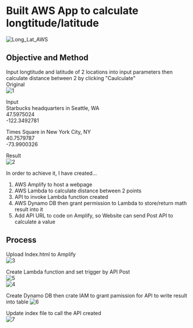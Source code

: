 # Built AWS App to calculate longtitude/latitude 
![Long_Lat_AWS](https://github.com/takakokz/endtoend_appaws/assets/13964231/3cead01c-d37b-46d9-9fcd-b9284a7302f7)

## Objective and Method
Input longtitude and latitude of 2 locations into input parameters then calculate distance between 2 by clicking "Caulculate"  
Original  
![1](https://github.com/takakokz/endtoend_appaws/assets/13964231/f7ace4d0-7058-4ec8-9eff-f50a55f7f535)  

Input  
Starbucks headquarters in Seattle, WA  
47.5975024  
-122.3492781  

Times Square in New York City, NY  
40.7579787  
-73.9900326  

Result  
![2](https://github.com/takakokz/endtoend_appaws/assets/13964231/6040a3f7-dbd5-4c85-a264-d597b877de9d)  


In order to achieve it, I have created...
1. AWS Amplify to host a webpage  
2. AWS Lambda to calculate distance between 2 points
3. API to invoke Lambda function created  
4. AWS Dynamo DB then grant permission to Lambda to store/return math result into it   
5. Add API URL to code on Amplify, so Website can send Post API to calculate a value

## Process  

Upload Index.html to Amplify  
![3](https://github.com/takakokz/endtoend_appaws/assets/13964231/5cd0dc05-aefa-4a2a-93a2-f446d9fe08b3)  

Create Lambda function and set trigger by API Post   
![5](https://github.com/takakokz/endtoend_appaws/assets/13964231/9eda8052-857d-4896-a8e1-b02814d4ad6d)  
![4](https://github.com/takakokz/endtoend_appaws/assets/13964231/4972a1c2-495b-4e32-9fc1-eeae2636543a)  

Create Dynamo DB then crate IAM to grant pamission for API to write result into table
![6](https://github.com/takakokz/endtoend_appaws/assets/13964231/548cbc2c-6faf-4cc9-8e6e-357d00107945)

Update index file to call the API created  
![7](https://github.com/takakokz/endtoend_appaws/assets/13964231/47968de5-03bb-4dbd-9733-766370ba2450)  



